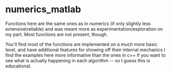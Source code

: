 # numerics_matlab
Functions here are the same ones as in numerics (if only slightly less extensive\reliable) and was meant more as experimentation/exploration on my part. Most functions are not present, though.

You'll find most of the functions are implemented on a much more basic level, and have additional features for showing off their internal mechanics I find the examples here more informative than the ones in c++ if you want to see what is actually happening in each algorithm -- so I guess this is educational.
